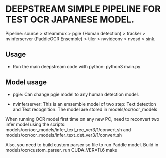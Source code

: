 # DEEPSTREAM SIMPLE PIPELINE FOR TEST OCR JAPANESE MODEL.

Pipeline: source > streammux > pgie (Human detection) > tracker > nvinferserver (PaddleOCR Ensemble) > tiler > nvvidconv > nvosd > sink.

## Usage
- Run the main deepstream code with python:
python3 main.py

## Model usage
- pgie: Can change pgie model to any human detection model.

- nvinferserver: This is an emsemble model of two step: Text detection and Text recognition. The model are stored in models/ocr/ocr_models

When running OCR model first time on any new PC, need to reconvert two infer model using the scripts: models/ocr/ocr_models/infer_text_rec_ver3/1/convert.sh and models/ocr/ocr_models/infer_text_det_ver3/1/convert.sh

Also, you need to build custom parser so file to run Paddle model. Build in models/ocr/custom_parser. run CUDA_VER=11.6 make

